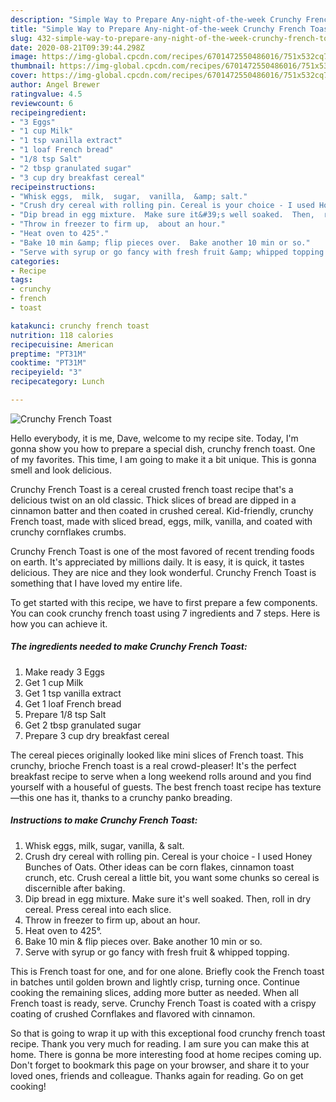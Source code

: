 ```yaml
---
description: "Simple Way to Prepare Any-night-of-the-week Crunchy French Toast"
title: "Simple Way to Prepare Any-night-of-the-week Crunchy French Toast"
slug: 432-simple-way-to-prepare-any-night-of-the-week-crunchy-french-toast
date: 2020-08-21T09:39:44.298Z
image: https://img-global.cpcdn.com/recipes/6701472550486016/751x532cq70/crunchy-french-toast-recipe-main-photo.jpg
thumbnail: https://img-global.cpcdn.com/recipes/6701472550486016/751x532cq70/crunchy-french-toast-recipe-main-photo.jpg
cover: https://img-global.cpcdn.com/recipes/6701472550486016/751x532cq70/crunchy-french-toast-recipe-main-photo.jpg
author: Angel Brewer
ratingvalue: 4.5
reviewcount: 6
recipeingredient:
- "3 Eggs"
- "1 cup Milk"
- "1 tsp vanilla extract"
- "1 loaf French bread"
- "1/8 tsp Salt"
- "2 tbsp granulated sugar"
- "3 cup dry breakfast cereal"
recipeinstructions:
- "Whisk eggs,  milk,  sugar,  vanilla,  &amp; salt."
- "Crush dry cereal with rolling pin. Cereal is your choice - I used Honey Bunches of Oats. Other ideas can be corn flakes, cinnamon toast crunch, etc.  Crush cereal a little bit,  you want some chunks so cereal is discernible after baking."
- "Dip bread in egg mixture.  Make sure it&#39;s well soaked.  Then,  roll in dry cereal.  Press cereal into each slice."
- "Throw in freezer to firm up,  about an hour."
- "Heat oven to 425°."
- "Bake 10 min &amp; flip pieces over.  Bake another 10 min or so."
- "Serve with syrup or go fancy with fresh fruit &amp; whipped topping."
categories:
- Recipe
tags:
- crunchy
- french
- toast

katakunci: crunchy french toast 
nutrition: 118 calories
recipecuisine: American
preptime: "PT31M"
cooktime: "PT31M"
recipeyield: "3"
recipecategory: Lunch

---
```



![Crunchy French Toast](https://img-global.cpcdn.com/recipes/6701472550486016/751x532cq70/crunchy-french-toast-recipe-main-photo.jpg)

Hello everybody, it is me, Dave, welcome to my recipe site. Today, I'm gonna show you how to prepare a special dish, crunchy french toast. One of my favorites. This time, I am going to make it a bit unique. This is gonna smell and look delicious.

Crunchy French Toast is a cereal crusted french toast recipe that&#39;s a delicious twist on an old classic. Thick slices of bread are dipped in a cinnamon batter and then coated in crushed cereal. Kid-friendly, crunchy French toast, made with sliced bread, eggs, milk, vanilla, and coated with crunchy cornflakes crumbs.

Crunchy French Toast is one of the most favored of recent trending foods on earth. It's appreciated by millions daily. It is easy, it is quick, it tastes delicious. They are nice and they look wonderful. Crunchy French Toast is something that I have loved my entire life.


To get started with this recipe, we have to first prepare a few components. You can cook crunchy french toast using 7 ingredients and 7 steps. Here is how you can achieve it.

<!--inarticleads1-->

##### The ingredients needed to make Crunchy French Toast:

1. Make ready 3 Eggs
1. Get 1 cup Milk
1. Get 1 tsp vanilla extract
1. Get 1 loaf French bread
1. Prepare 1/8 tsp Salt
1. Get 2 tbsp granulated sugar
1. Prepare 3 cup dry breakfast cereal


The cereal pieces originally looked like mini slices of French toast. This crunchy, brioche French toast is a real crowd-pleaser! It&#39;s the perfect breakfast recipe to serve when a long weekend rolls around and you find yourself with a houseful of guests. The best french toast recipe has texture—this one has it, thanks to a crunchy panko breading. 

<!--inarticleads2-->

##### Instructions to make Crunchy French Toast:

1. Whisk eggs,  milk,  sugar,  vanilla,  &amp; salt.
1. Crush dry cereal with rolling pin. Cereal is your choice - I used Honey Bunches of Oats. Other ideas can be corn flakes, cinnamon toast crunch, etc.  Crush cereal a little bit,  you want some chunks so cereal is discernible after baking.
1. Dip bread in egg mixture.  Make sure it&#39;s well soaked.  Then,  roll in dry cereal.  Press cereal into each slice.
1. Throw in freezer to firm up,  about an hour.
1. Heat oven to 425°.
1. Bake 10 min &amp; flip pieces over.  Bake another 10 min or so.
1. Serve with syrup or go fancy with fresh fruit &amp; whipped topping.


This is French toast for one, and for one alone. Briefly cook the French toast in batches until golden brown and lightly crisp, turning once. Continue cooking the remaining slices, adding more butter as needed. When all French toast is ready, serve. Crunchy French Toast is coated with a crispy coating of crushed Cornflakes and flavored with cinnamon. 

So that is going to wrap it up with this exceptional food crunchy french toast recipe. Thank you very much for reading. I am sure you can make this at home. There is gonna be more interesting food at home recipes coming up. Don't forget to bookmark this page on your browser, and share it to your loved ones, friends and colleague. Thanks again for reading. Go on get cooking!

